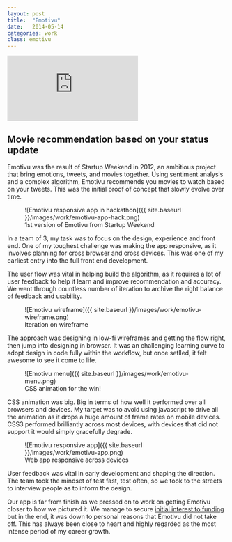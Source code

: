 ```yaml
---
layout: post
title:  "Emotivu"
date:   2014-05-14
categories: work
class: emotivu
---
```

<div class='embed-container'><iframe src='https://player.vimeo.com/video/72469462' frameborder='0' webkitAllowFullScreen mozallowfullscreen allowFullScreen></iframe></div>

## Movie recommendation based on your status update

Emotivu was the result of Startup Weekend in 2012, an ambitious project that bring emotions, tweets, and movies together. Using sentiment analysis and a complex algorithm, Emotivu recommends you movies to watch based on your tweets. This was the initial proof of concept that slowly evolve over time.

<figure class='emotivu_figure--hack' markdown='1'>
![Emotivu responsive app in hackathon]({{ site.baseurl }}/images/work/emotivu-app-hack.png)
<figcaption>1st version of Emotivu from Startup Weekend</figcaption>
</figure>

In a team of 3, my task was to focus on the design, experience and front end. One of my toughest challenge was making the app responsive, as it involves planning for cross browser and cross devices. This was one of my earliest entry into the full front end development.

The user flow was vital in helping build the algorithm, as it requires a lot of user feedback to help it learn and improve recommendation and accuracy. We went through countless number of iteration to archive the right balance of feedback and usability.

<figure class='emotivu_figure--wireframe' markdown='1'>
![Emotivu wireframe]({{ site.baseurl }}/images/work/emotivu-wireframe.png)
<figcaption>Iteration on wireframe</figcaption>
</figure>

The approach was designing in low-fi wireframes and getting the flow right, then jump into designing in browser. It was an challenging learning curve to adopt design in code fully within the workflow, but once setlled, it felt awesome to see it come to life.

<figure class='emotivu_figure--menu' markdown='1'>
![Emotivu menu]({{ site.baseurl }}/images/work/emotivu-menu.png)
<figcaption>CSS animation for the win!</figcaption>
</figure>

CSS animation was big. Big in terms of how well it performed over all browsers and devices. My target was to avoid using javascript to drive all the animation as it drops a huge amount of frame rates on mobile devices. CSS3 performed brilliantly across most devices, with devices that did not support it would simply gracefully degrade.

<figure class='emotivu_figure--app' markdown='1'>
![Emotivu responsive app]({{ site.baseurl }}/images/work/emotivu-app.png)
<figcaption>Web app responsive across devices</figcaption>
</figure>

User feedback was vital in early development and shaping the direction. The team took the mindset of test fast, test often, so we took to the streets to interview people as to inform the design.

Our app is far from finish as we pressed on to work on getting Emotivu closer to how we pictured it. We manage to secure [initial interest to funding](http://4pt5.com/emotivu-wins-techpitch-4-5/) but in the end, it was down to personal reasons that Emotivu did not take off. This has always been close to heart and highly regarded as the most intense period of my career growth.
